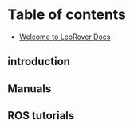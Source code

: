 # Table of contents

* [Welcome to LeoRover Docs](README.md)

## introduction

## Manuals

## ROS tutorials


